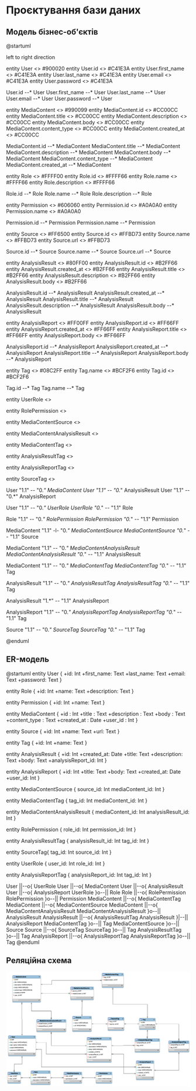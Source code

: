 # Проєктування бази даних

## Модель бізнес-об'єктів

@startuml

left to right direction


entity User <<ENTITY>> #900020
entity User.id <<NUMBER>> #C41E3A
entity User.first_name <<TEXT>> #C41E3A
entity User.last_name <<TEXT>> #C41E3A
entity User.email <<TEXT>> #C41E3A
entity User.password <<TEXT>> #C41E3A

User.id --* User
User.first_name --* User
User.last_name --* User
User.email --* User
User.password --* User


entity MediaContent <<ENTITY>> #990099
entity MediaContent.id <<NUMBER>> #CC00CC
entity MediaContent.title <<TEXT>> #CC00CC
entity MediaContent.description <<TEXT>> #CC00CC
entity MediaContent.body <<TEXT>> #CC00CC
entity MediaContent.content_type <<TEXT>> #CC00CC
entity MediaContent.created_at <<DATE>> #CC00CC

MediaContent.id --* MediaContent
MediaContent.title --* MediaContent
MediaContent.description --* MediaContent
MediaContent.body --* MediaContent
MediaContent.content_type --* MediaContent
MediaContent.created_at --* MediaContent


entity Role <<ENTITY>> #FFFF00
entity Role.id <<NUMBER>> #FFFF66
entity Role.name <<TEXT>> #FFFF66
entity Role.description <<TEXT>> #FFFF66

Role.id --* Role
Role.name --* Role
Role.description --* Role


entity Permission <<ENTITY>> #606060
entity Permission.id <<NUMBER>> #A0A0A0
entity Permission.name <<TEXT>> #A0A0A0

Permission.id --* Permission
Permission.name --* Permission


entity Source <<ENTITY>> #FF6500
entity Source.id <<NUMBER>> #FFBD73
entity Source.name <<TEXT>> #FFBD73
entity Source.url <<TEXT>> #FFBD73

Source.id --* Source 
Source.name --* Source 
Source.url --* Source


entity AnalysisResult <<ENTITY>> #80FF00
entity AnalysisResult.id <<NUMBER>> #B2FF66
entity AnalysisResult.created_at <<DATE>> #B2FF66
entity AnalysisResult.title <<TEXT>> #B2FF66
entity AnalysisResult.description <<TEXT>> #B2FF66
entity AnalysisResult.body <<TEXT>> #B2FF66

AnalysisResult.id --* AnalysisResult
AnalysisResult.created_at --* AnalysisResult
AnalysisResult.title --* AnalysisResult
AnalysisResult.description --* AnalysisResult
AnalysisResult.body --* AnalysisResult


entity AnalysisReport <<ENTITY>> #FF00FF
entity AnalysisReport.id <<NUMBER>> #FF66FF
entity AnalysisReport.created_at <<DATE>> #FF66FF
entity AnalysisReport.title <<TEXT>> #FF66FF
entity AnalysisReport.body <<TEXT>> #FF66FF

AnalysisReport.id --* AnalysisReport
AnalysisReport.created_at --* AnalysisReport
AnalysisReport.title --* AnalysisReport
AnalysisReport.body --* AnalysisReport


entity Tag <<ENTITY>> #08C2FF 
entity Tag.name <<TEXT>> #BCF2F6 
entity Tag.id <<NUMBER>> #BCF2F6

Tag.id --* Tag 
Tag.name --* Tag


entity UserRole <<ENTITY>>

entity RolePermission <<ENTITY>>

entity MediaContentSource <<ENTITY>>

entity MediaContentAnalysisResult <<ENTITY>>

entity MediaContentTag <<ENTITY>>

entity AnalysisResultTag <<ENTITY>>

entity AnalysisReportTag <<ENTITY>>

entity SourceTag <<ENTITY>>


User "1.1" -- "0.*" MediaContent
User "1.1" -- "0.*" AnalysisResult
User "1.1" -- "0.*" AnalysisReport

User "1.1" -- "0.*" UserRole
UserRole "0.*" -- "1.1" Role

Role "1.1" -- "0.*" RolePermission
RolePermission "0.*" -- "1.1" Permission

MediaContent "1.1" -l- "0.*" MediaContentSource
MediaContentSource "0.*" -- "1.1" Source

MediaContent "1.1" -- "0.*" MediaContentAnalysisResult
MediaContentAnalysisResult "0.*" -- "1.1" AnalysisResult

MediaContent "1.1" -- "0.*" MediaContentTag
MediaContentTag "0.*" -- "1.1" Tag

AnalysisResult "1.1" -- "0.*" AnalysisResultTag
AnalysisResultTag "0.*" -- "1.1" Tag

AnalysisResult "1.*" -- "1.1" AnalysisReport

AnalysisReport "1.1" -- "0.*" AnalysisReportTag
AnalysisReportTag "0.*" -- "1.1" Tag

Source "1.1" -- "0.*" SourceTag
SourceTag "0.*" -- "1.1" Tag

@enduml

## ER-модель

@startuml
entity User {
    +id: Int
    +first_name: Text
    +last_name: Text
    +email: Text
    +password: Text
}

entity Role {
    +id: Int
    +name: Text
    +description: Text
}

entity Permission {
    +id: Int
    +name: Text
}

entity MediaContent {
  +id : Int
  +title : Text
  +description : Text
  +body : Text
  +content_type : Text
  +created_at : Date
  +user_id : Int
}

entity Source {
    +id: Int
    +name: Text
    +url: Text
}

entity Tag {
    +id: Int
    +name: Text
}

entity AnalysisResult {
    +id: Int
    +created_at: Date
    +title: Text
    +description: Text
    +body: Text
    +analysisReport_id: Int
}

entity AnalysisReport {
    +id: Int
    +title: Text
    +body: Text
    +created_at: Date
    +user_id: Int
}

entity MediaContentSource {
    source_id: Int
    mediaContent_id: Int
}

entity MediaContentTag {
    tag_id: Int
    mediaContent_id: Int
}

entity MediaContentAnalysisResult {
    mediaContent_id: Int
    analysisResult_id: Int
}

entity RolePermission {
    role_id: Int
    permission_id: Int
}

entity AnalysisResultTag {
    analysisResult_id: Int
    tag_id: Int
}

entity SourceTag{
    tag_id: Int
    source_id: Int
}

entity UserRole {
    user_id: Int
    role_id: Int
}

entity AnalysisReportTag {
    analysisReport_id: Int
    tag_id: Int
}


User ||--o{ UserRole
User ||--o{ MediaContent
User ||--o{ AnalysisResult
User ||--o{ AnalysisReport
UserRole }o--|| Role
Role ||--o{ RolePermission 
RolePermission }o--|| Permission 
MediaContent ||--o{ MediaContentTag
MediaContent ||--o{ MediaContentSource 
MediaContent ||--o{ MediaContentAnalysisResult
MediaContentAnalysisResult }o--|| AnalysisResult 
AnalysisResult ||--o{ AnalysisResultTag
AnalysisResult }|--|| AnalysisReport
MediaContentTag }o--|| Tag
MediaContentSource }o--|| Source
Source ||--o{ SourceTag
SourceTag }o--|| Tag
AnalysisResultTag }o--|| Tag
AnalysisReport ||--o{ AnalysisReportTag
AnalysisReportTag }o--|| Tag
@enduml

## Реляційна схема

<p align="center">
  <img src="./media/relational_schema.png" width="1000">
</p>

